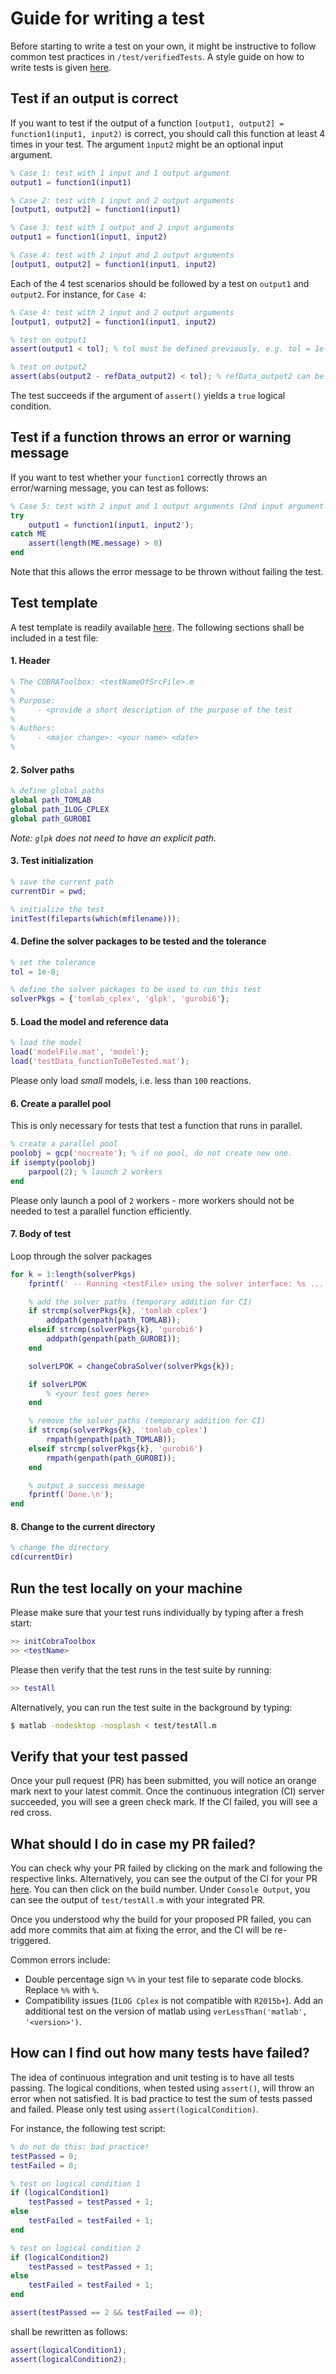 # Guide for writing a test

Before starting to write a test on your own, it might be instructive to follow common test practices in `/test/verifiedTests`. A style guide on how to write tests is given [here](STYLEGUIDE.md).

## Test if an output is correct

If you want to test if the output of a function `[output1, output2] = function1(input1, input2)` is correct, you should call this function at least 4 times in your test. The argument `ìnput2` might be an optional input argument.
````Matlab
% Case 1: test with 1 input and 1 output argument
output1 = function1(input1)

% Case 2: test with 1 input and 2 output arguments
[output1, output2] = function1(input1)

% Case 3: test with 1 output and 2 input arguments
output1 = function1(input1, input2)

% Case 4: test with 2 input and 2 output arguments
[output1, output2] = function1(input1, input2)
````

Each of the 4 test scenarios should be followed by a test on `output1` and `output2`. For instance, for `Case 4`:
````Matlab
% Case 4: test with 2 input and 2 output arguments
[output1, output2] = function1(input1, input2)

% test on output1
assert(output1 < tol); % tol must be defined previously, e.g. tol = 1e-6;

% test on output2
assert(abs(output2 - refData_output2) < tol); % refData_output2 can be loaded from a file
````
The test succeeds if the argument of `assert()` yields a `true` logical condition.

## Test if a function throws an error or warning message

If you want to test whether your `function1` correctly throws an error/warning message, you can test as follows:
````Matlab
% Case 5: test with 2 input and 1 output arguments (2nd input argument is of wrong dimension)
try
    output1 = function1(input1, input2');
catch ME
    assert(length(ME.message) > 0)
end
````
Note that this allows the error message to be thrown without failing the test.

## Test template

A test template is readily available [here](testTemplate.m). The following sections shall be included in a test file:

#### 1. Header
````Matlab
% The COBRAToolbox: <testNameOfSrcFile>.m
%
% Purpose:
%     - <provide a short description of the purpose of the test
%
% Authors:
%     - <major change>: <your name> <date>
%
````

#### 2. Solver paths

````Matlab
% define global paths
global path_TOMLAB
global path_ILOG_CPLEX
global path_GUROBI
````
*Note: `glpk` does not need to have an explicit path.*

#### 3. Test initialization

````Matlab
% save the current path
currentDir = pwd;

% initialize the test
initTest(fileparts(which(mfilename)));
````

#### 4. Define the solver packages to be tested and the tolerance

```Matlab
% set the tolerance
tol = 1e-8;

% define the solver packages to be used to run this test
solverPkgs = {'tomlab_cplex', 'glpk', 'gurobi6'};
```

#### 5. Load the model and reference data

```Matlab
% load the model
load('modelFile.mat', 'model');
load('testData_functionToBeTested.mat');
```

Please only load *small* models, i.e. less than `100` reactions.

#### 6. Create a parallel pool

This is only necessary for tests that test a function that runs in parallel.

```Matlab
% create a parallel pool
poolobj = gcp('nocreate'); % if no pool, do not create new one.
if isempty(poolobj)
    parpool(2); % launch 2 workers
end
```
Please only launch a pool of `2` workers - more workers should not be needed to test a parallel function efficiently.

#### 7. Body of test

Loop through the solver packages

````Matlab
for k = 1:length(solverPkgs)
    fprintf(' -- Running <testFile> using the solver interface: %s ... ', solverPkgs{k});

    % add the solver paths (temporary addition for CI)
    if strcmp(solverPkgs{k}, 'tomlab_cplex')
        addpath(genpath(path_TOMLAB));
    elseif strcmp(solverPkgs{k}, 'gurobi6')
        addpath(genpath(path_GUROBI));
    end

    solverLPOK = changeCobraSolver(solverPkgs{k});

    if solverLPOK
        % <your test goes here>
    end

    % remove the solver paths (temporary addition for CI)
    if strcmp(solverPkgs{k}, 'tomlab_cplex')
        rmpath(genpath(path_TOMLAB));
    elseif strcmp(solverPkgs{k}, 'gurobi6')
        rmpath(genpath(path_GUROBI));
    end

    % output a success message
    fprintf('Done.\n');
end    
````

#### 8. Change to the current directory

````Matlab
% change the directory
cd(currentDir)
````

## Run the test locally on your machine

Please make sure that your test runs individually by typing after a fresh start:
````Matlab
>> initCobraToolbox
>> <testName>
````

Please then verify that the test runs in the test suite by running:
````Matlab
>> testAll
````

Alternatively, you can run the test suite in the background by typing:
````sh
$ matlab -nodesktop -nosplash < test/testAll.m
````

## Verify that your test passed

Once your pull request (PR) has been submitted, you will notice an orange mark next to your latest commit. Once the continuous integration (CI) server succeeded, you will see a green check mark. If the CI failed, you will see a red cross.

## What should I do in case my PR failed?

You can check why your PR failed by clicking on the mark and following the respective links. Alternatively, you can see the output of the CI for your PR [here](https://prince.lcsb.uni.lu/jenkins/job/COBRAToolbox-pr-auto/). You can then click on the build number. Under `Console Output`, you can see the output of `test/testAll.m` with your integrated PR.

Once you understood why the build for your proposed PR failed, you can add more commits that aim at fixing the error, and the CI will be re-triggered.

Common errors include:

- Double percentage sign `%%` in your test file to separate code blocks. Replace `%%` with `%`.
- Compatibility issues (`ILOG Cplex` is not compatible with `R2015b+`). Add an additional test on the version of matlab using `verLessThan('matlab', '<version>')`.

## How can I find out how many tests have failed?

The idea of continuous integration and unit testing is to have all tests passing. The logical conditions, when tested using `assert()`, will throw an error when not satisfied. It is bad practice to test the sum of tests passed and failed. Please only test using `assert(logicalCondition)`.

For instance, the following test script:
````Matlab
% do not do this: bad practice!
testPassed = 0;
testFailed = 0;

% test on logical condition 1
if (logicalCondition1)
    testPassed = testPassed + 1;
else
    testFailed = testFailed + 1;
end

% test on logical condition 2
if (logicalCondition2)
    testPassed = testPassed + 1;
else
    testFailed = testFailed + 1;
end

assert(testPassed == 2 && testFailed == 0);
````
shall be rewritten as follows:
````Matlab
assert(logicalCondition1);
assert(logicalCondition2);
````

